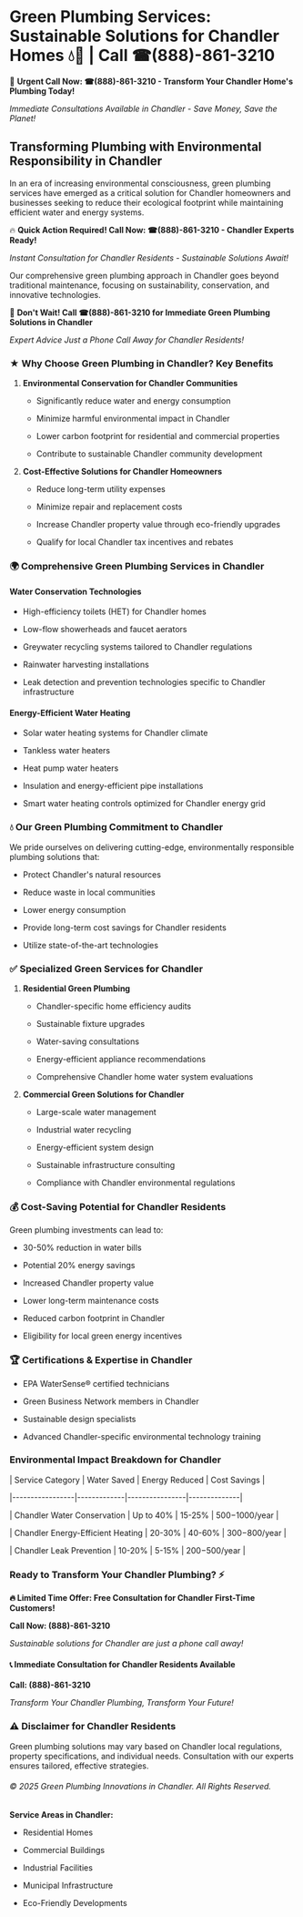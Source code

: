# Green Plumbing Services: Sustainable Solutions for Chandler Homes 💧🌿 | Call ☎(888)-861-3210

🚨 **Urgent Call Now: ☎(888)-861-3210 - Transform Your Chandler Home's Plumbing Today!**
*Immediate Consultations Available in Chandler - Save Money, Save the Planet!*

## Transforming Plumbing with Environmental Responsibility in Chandler

In an era of increasing environmental consciousness, green plumbing services have emerged as a critical solution for Chandler homeowners and businesses seeking to reduce their ecological footprint while maintaining efficient water and energy systems. 

🔥 **Quick Action Required! Call Now: ☎(888)-861-3210 - Chandler Experts Ready!**
*Instant Consultation for Chandler Residents - Sustainable Solutions Await!*

Our comprehensive green plumbing approach in Chandler goes beyond traditional maintenance, focusing on sustainability, conservation, and innovative technologies.

🚨 **Don't Wait! Call ☎(888)-861-3210 for Immediate Green Plumbing Solutions in Chandler**
*Expert Advice Just a Phone Call Away for Chandler Residents!*

### ★ Why Choose Green Plumbing in Chandler? Key Benefits

1. **Environmental Conservation for Chandler Communities** 
   - Significantly reduce water and energy consumption
   - Minimize harmful environmental impact in Chandler
   - Lower carbon footprint for residential and commercial properties
   - Contribute to sustainable Chandler community development

2. **Cost-Effective Solutions for Chandler Homeowners** 
   - Reduce long-term utility expenses
   - Minimize repair and replacement costs
   - Increase Chandler property value through eco-friendly upgrades
   - Qualify for local Chandler tax incentives and rebates

### 🌍 Comprehensive Green Plumbing Services in Chandler

#### Water Conservation Technologies
- High-efficiency toilets (HET) for Chandler homes
- Low-flow showerheads and faucet aerators
- Greywater recycling systems tailored to Chandler regulations
- Rainwater harvesting installations
- Leak detection and prevention technologies specific to Chandler infrastructure

#### Energy-Efficient Water Heating
- Solar water heating systems for Chandler climate
- Tankless water heaters
- Heat pump water heaters
- Insulation and energy-efficient pipe installations
- Smart water heating controls optimized for Chandler energy grid

### 💧 Our Green Plumbing Commitment to Chandler

We pride ourselves on delivering cutting-edge, environmentally responsible plumbing solutions that:
- Protect Chandler's natural resources
- Reduce waste in local communities
- Lower energy consumption
- Provide long-term cost savings for Chandler residents
- Utilize state-of-the-art technologies

### ✅ Specialized Green Services for Chandler

1. **Residential Green Plumbing**
   - Chandler-specific home efficiency audits
   - Sustainable fixture upgrades
   - Water-saving consultations
   - Energy-efficient appliance recommendations
   - Comprehensive Chandler home water system evaluations

2. **Commercial Green Solutions for Chandler**
   - Large-scale water management
   - Industrial water recycling
   - Energy-efficient system design
   - Sustainable infrastructure consulting
   - Compliance with Chandler environmental regulations

### 💰 Cost-Saving Potential for Chandler Residents

Green plumbing investments can lead to:
- 30-50% reduction in water bills
- Potential 20% energy savings
- Increased Chandler property value
- Lower long-term maintenance costs
- Reduced carbon footprint in Chandler
- Eligibility for local green energy incentives

### 🏆 Certifications & Expertise in Chandler

- EPA WaterSense® certified technicians
- Green Business Network members in Chandler
- Sustainable design specialists
- Advanced Chandler-specific environmental technology training

### Environmental Impact Breakdown for Chandler

| Service Category | Water Saved | Energy Reduced | Cost Savings |
|-----------------|-------------|----------------|--------------|
| Chandler Water Conservation | Up to 40% | 15-25% | $500-$1000/year |
| Chandler Energy-Efficient Heating | 20-30% | 40-60% | $300-$800/year |
| Chandler Leak Prevention | 10-20% | 5-15% | $200-$500/year |

### Ready to Transform Your Chandler Plumbing? ⚡

**🔥 Limited Time Offer: Free Consultation for Chandler First-Time Customers!**

**Call Now: (888)-861-3210**
*Sustainable solutions for Chandler are just a phone call away!*

#### 📞 Immediate Consultation for Chandler Residents Available

**Call: (888)-861-3210**
*Transform Your Chandler Plumbing, Transform Your Future!*

### ⚠️ Disclaimer for Chandler Residents

Green plumbing solutions may vary based on Chandler local regulations, property specifications, and individual needs. Consultation with our experts ensures tailored, effective strategies.

###### © 2025 Green Plumbing Innovations in Chandler. All Rights Reserved.

**Service Areas in Chandler:** 
- Residential Homes
- Commercial Buildings
- Industrial Facilities
- Municipal Infrastructure
- Eco-Friendly Developments